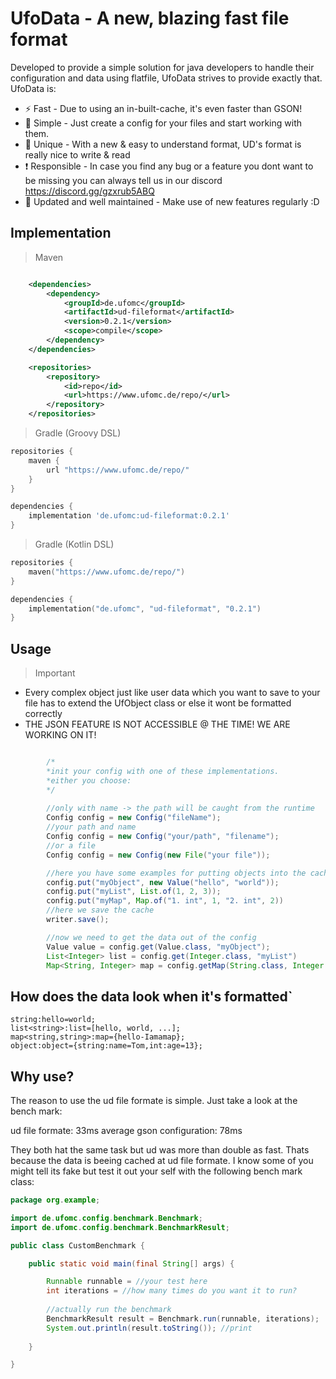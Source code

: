 # UfoData - A new, blazing fast file format

Developed to provide a simple solution for java developers to handle their configuration and data using flatfile,
UfoData strives to provide exactly that. UfoData is:
- ⚡️ Fast - Due to using an in-built-cache, it's even faster than GSON!
- 🍎 Simple - Just create a config for your files and start working with them.
- 🌈 Unique - With a new & easy to understand format, UD's format is really nice to write & read
- ❗ Responsible - In case you find any bug or a feature you dont want to be missing you can always tell us in our discord https://discord.gg/gzxrub5ABQ
- 🔄 Updated and well maintained - Make use of new features regularly :D

Implementation
-

> Maven
```xml

    <dependencies>
        <dependency>
            <groupId>de.ufomc</groupId>
            <artifactId>ud-fileformat</artifactId>
            <version>0.2.1</version>
            <scope>compile</scope>
        </dependency>
    </dependencies>

    <repositories>
        <repository>
            <id>repo</id>
            <url>https://www.ufomc.de/repo/</url>
        </repository>
    </repositories>

```

> Gradle (Groovy DSL)
```groovy
repositories {
    maven {
        url "https://www.ufomc.de/repo/"
    }
}

dependencies {
    implementation 'de.ufomc:ud-fileformat:0.2.1'
}
```

> Gradle (Kotlin DSL)
```kotlin
repositories {
    maven("https://www.ufomc.de/repo/")
}

dependencies {
    implementation("de.ufomc", "ud-fileformat", "0.2.1")
}
```

Usage
-

> Important

- Every complex object just like user data which you want to save to your file has to extend the UfObject class or else it wont be formatted correctly
- THE JSON FEATURE IS NOT ACCESSIBLE @ THE TIME! WE ARE WORKING ON IT!

```java

        /*
        *init your config with one of these implementations.
        *either you choose:
        */
        
        //only with name -> the path will be caught from the runtime
        Config config = new Config("fileName");
        //your path and name
        Config config = new Config("your/path", "filename");
        //or a file
        Config config = new Config(new File("your file"));

        //here you have some examples for putting objects into the cache
        config.put("myObject", new Value("hello", "world"));
        config.put("myList", List.of(1, 2, 3));
        config.put("myMap", Map.of("1. int", 1, "2. int", 2))
        //here we save the cache
        writer.save();

        //now we need to get the data out of the config
        Value value = config.get(Value.class, "myObject");
        List<Integer> list = config.get(Integer.class, "myList")
        Map<String, Integer> map = config.getMap(String.class, Integer.class, "myMap");


```

How does the data look when it's formatted`
-
```
string:hello=world;
list<string>:list=[hello, world, ...];
map<string,string>:map={hello-Iamamap};
object:object={string:name=Tom,int:age=13};
```

Why use?
-

The reason to use the ud file formate is simple. Just take a look at the bench mark:

ud file formate: 33ms
average gson configuration: 78ms

They both hat the same task but ud was more than double as fast. 
Thats because the data is beeing cached at ud file formate.
I know some of you might tell its fake but test it out your self with the following bench mark class:

```java
package org.example;

import de.ufomc.config.benchmark.Benchmark;
import de.ufomc.config.benchmark.BenchmarkResult;

public class CustomBenchmark {

    public static void main(final String[] args) {

        Runnable runnable = //your test here
        int iterations = //how many times do you want it to run?
                
        //actually run the benchmark        
        BenchmarkResult result = Benchmark.run(runnable, iterations);
        System.out.println(result.toString()); //print
        
    }

}
```
